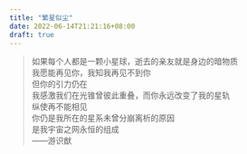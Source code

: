 ```yaml
---
title: "繁星似尘"
date: 2022-06-14T21:21:16+08:00
draft: true
---
```


> 如果每个人都是一颗小星球，逝去的亲友就是身边的暗物质  
我愿能再见你，我知我再见不到你   
但你的引力仍在   
我感激我们在光锥曾彼此重叠，而你永远改变了我的星轨   
纵使再不能相见   
你仍是我所在的星系未曾分崩离析的原因   
是我宇宙之网永恒的组成   
    ——游识猷

